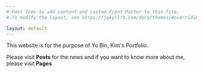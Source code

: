 ```yaml
---
# Feel free to add content and custom Front Matter to this file.
# To modify the layout, see https://jekyllrb.com/docs/themes/#overriding-theme-defaults

layout: default
---
```


This website is for the purpose of Yu Bin, Kim's Portfolio.

Please visit **Posts** for the news and if you want to know more about me, please visit **Pages**